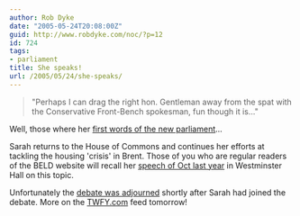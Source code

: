 ```yaml
---
author: Rob Dyke
date: "2005-05-24T20:08:00Z"
guid: http://www.robdyke.com/noc/?p=12
id: 724
tags:
- parliament
title: She speaks!
url: /2005/05/24/she-speaks/
---
```

> "Perhaps I can drag the right hon. Gentleman away from the spat with the Conservative Front-Bench spokesman, fun though it is..."

Well, those where her [first words of the new parliament](http://www.theyworkforyou.com/debate/?id=2005-05-23.523.1)...

Sarah returns to the House of Commons and continues her efforts at tackling the housing 'crisis' in Brent. Those of you who are regular readers of the BELD website will recall her [speech of Oct last year](http://www.brentlibdems.org.uk/articles/20.html) in Westminster Hall on this topic.

Unfortunately the [debate was adjourned](http://www.theyworkforyou.com/debates/?id=2005-05-23.420.2#g523.1) shortly after Sarah had joined the debate. More on the [TWFY.com](http://www.theyworkforyou.com) feed tomorrow!